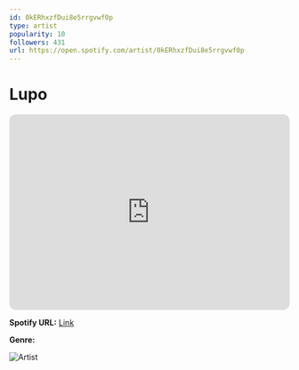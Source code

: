 ```yaml
---
id: 0kERhxzfDui8e5rrgvwf0p
type: artist
popularity: 10
followers: 431
url: https://open.spotify.com/artist/0kERhxzfDui8e5rrgvwf0p
---
```

# Lupo

<iframe style="border-radius:12px" src="https://open.spotify.com/embed/artist/0kERhxzfDui8e5rrgvwf0p" width="100%" height="352" frameBorder="0" allowfullscreen="" allow="autoplay; clipboard-write; encrypted-media; fullscreen; picture-in-picture" loading="lazy"></iframe>

**Spotify URL:** [Link](https://open.spotify.com/artist/0kERhxzfDui8e5rrgvwf0p)

**Genre:** 

![Artist](https://i.scdn.co/image/ab6761610000e5eb052c45ff22d3635722ba14b6)
